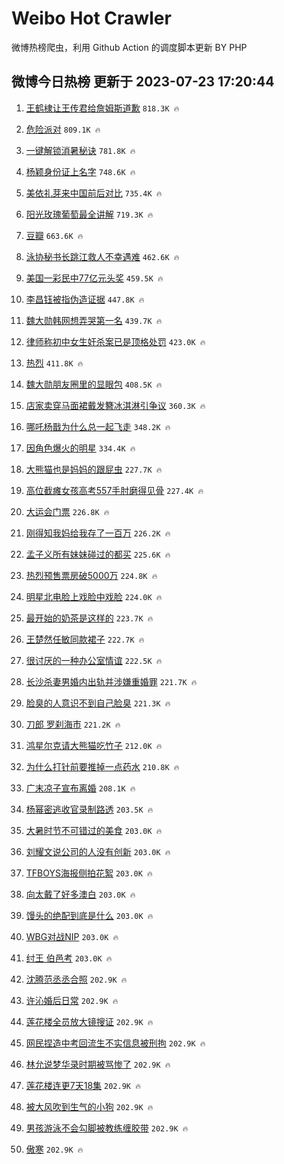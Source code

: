 # Weibo Hot Crawler 



微博热榜爬虫，利用 Github Action 的调度脚本更新 BY PHP 


## 微博今日热榜 更新于 2023-07-23 17:20:44 
1. [王鹤棣让王传君给詹姆斯道歉](https://s.weibo.com/weibo?q=%23%E7%8E%8B%E9%B9%A4%E6%A3%A3%E8%AE%A9%E7%8E%8B%E4%BC%A0%E5%90%9B%E7%BB%99%E8%A9%B9%E5%A7%86%E6%96%AF%E9%81%93%E6%AD%89%23&t=31&band_rank=1&Refer=top) `818.3K 🔥` 

1. [危险派对](https://s.weibo.com/weibo?q=%E5%8D%B1%E9%99%A9%E6%B4%BE%E5%AF%B9&t=31&band_rank=2&Refer=top) `809.1K 🔥` 

1. [一键解锁消暑秘诀](https://s.weibo.com/weibo?q=%23%E4%B8%80%E9%94%AE%E8%A7%A3%E9%94%81%E6%B6%88%E6%9A%91%E7%A7%98%E8%AF%80%23&t=31&band_rank=3&Refer=top) `781.8K 🔥` 

1. [杨颖身份证上名字](https://s.weibo.com/weibo?q=%E6%9D%A8%E9%A2%96%E8%BA%AB%E4%BB%BD%E8%AF%81%E4%B8%8A%E5%90%8D%E5%AD%97&t=31&band_rank=4&Refer=top) `748.6K 🔥` 

1. [美依礼芽来中国前后对比](https://s.weibo.com/weibo?q=%23%E7%BE%8E%E4%BE%9D%E7%A4%BC%E8%8A%BD%E6%9D%A5%E4%B8%AD%E5%9B%BD%E5%89%8D%E5%90%8E%E5%AF%B9%E6%AF%94%23&t=31&band_rank=5&Refer=top) `735.4K 🔥` 

1. [阳光玫瑰葡萄最全讲解](https://s.weibo.com/weibo?q=%E9%98%B3%E5%85%89%E7%8E%AB%E7%91%B0%E8%91%A1%E8%90%84%E6%9C%80%E5%85%A8%E8%AE%B2%E8%A7%A3&t=31&band_rank=6&Refer=top) `719.3K 🔥` 

1. [豆瓣](https://s.weibo.com/weibo?q=%E8%B1%86%E7%93%A3&t=31&band_rank=7&Refer=top) `663.6K 🔥` 

1. [泳协秘书长跳江救人不幸遇难](https://s.weibo.com/weibo?q=%23%E6%B3%B3%E5%8D%8F%E7%A7%98%E4%B9%A6%E9%95%BF%E8%B7%B3%E6%B1%9F%E6%95%91%E4%BA%BA%E4%B8%8D%E5%B9%B8%E9%81%87%E9%9A%BE%23&t=31&band_rank=8&Refer=top) `462.6K 🔥` 

1. [美国一彩民中77亿元头奖](https://s.weibo.com/weibo?q=%23%E7%BE%8E%E5%9B%BD%E4%B8%80%E5%BD%A9%E6%B0%91%E4%B8%AD77%E4%BA%BF%E5%85%83%E5%A4%B4%E5%A5%96%23&t=31&band_rank=9&Refer=top) `459.5K 🔥` 

1. [李昌钰被指伪造证据](https://s.weibo.com/weibo?q=%23%E6%9D%8E%E6%98%8C%E9%92%B0%E8%A2%AB%E6%8C%87%E4%BC%AA%E9%80%A0%E8%AF%81%E6%8D%AE%23&t=31&band_rank=10&Refer=top) `447.8K 🔥` 

1. [魏大勋韩网想弄哭第一名](https://s.weibo.com/weibo?q=%23%E9%AD%8F%E5%A4%A7%E5%8B%8B%E9%9F%A9%E7%BD%91%E6%83%B3%E5%BC%84%E5%93%AD%E7%AC%AC%E4%B8%80%E5%90%8D%23&t=31&band_rank=11&Refer=top) `439.7K 🔥` 

1. [律师称初中女生奸杀案已是顶格处罚](https://s.weibo.com/weibo?q=%23%E5%BE%8B%E5%B8%88%E7%A7%B0%E5%88%9D%E4%B8%AD%E5%A5%B3%E7%94%9F%E5%A5%B8%E6%9D%80%E6%A1%88%E5%B7%B2%E6%98%AF%E9%A1%B6%E6%A0%BC%E5%A4%84%E7%BD%9A%23&t=31&band_rank=12&Refer=top) `423.0K 🔥` 

1. [热烈](https://s.weibo.com/weibo?q=%E7%83%AD%E7%83%88&t=31&band_rank=13&Refer=top) `411.8K 🔥` 

1. [魏大勋朋友圈里的显眼包](https://s.weibo.com/weibo?q=%23%E9%AD%8F%E5%A4%A7%E5%8B%8B%E6%9C%8B%E5%8F%8B%E5%9C%88%E9%87%8C%E7%9A%84%E6%98%BE%E7%9C%BC%E5%8C%85%23&t=31&band_rank=14&Refer=top) `408.5K 🔥` 

1. [店家卖穿马面裙戴发簪冰淇淋引争议](https://s.weibo.com/weibo?q=%23%E5%BA%97%E5%AE%B6%E5%8D%96%E7%A9%BF%E9%A9%AC%E9%9D%A2%E8%A3%99%E6%88%B4%E5%8F%91%E7%B0%AA%E5%86%B0%E6%B7%87%E6%B7%8B%E5%BC%95%E4%BA%89%E8%AE%AE%23&t=31&band_rank=15&Refer=top) `360.3K 🔥` 

1. [哪吒杨戬为什么总一起飞走](https://s.weibo.com/weibo?q=%E5%93%AA%E5%90%92%E6%9D%A8%E6%88%AC%E4%B8%BA%E4%BB%80%E4%B9%88%E6%80%BB%E4%B8%80%E8%B5%B7%E9%A3%9E%E8%B5%B0&t=31&band_rank=16&Refer=top) `348.2K 🔥` 

1. [因角色爆火的明星](https://s.weibo.com/weibo?q=%23%E5%9B%A0%E8%A7%92%E8%89%B2%E7%88%86%E7%81%AB%E7%9A%84%E6%98%8E%E6%98%9F%23&t=31&band_rank=17&Refer=top) `334.4K 🔥` 

1. [大熊猫也是妈妈的跟屁虫](https://s.weibo.com/weibo?q=%23%E5%A4%A7%E7%86%8A%E7%8C%AB%E4%B9%9F%E6%98%AF%E5%A6%88%E5%A6%88%E7%9A%84%E8%B7%9F%E5%B1%81%E8%99%AB%23&t=31&band_rank=18&Refer=top) `227.7K 🔥` 

1. [高位截瘫女孩高考557手肘磨得见骨](https://s.weibo.com/weibo?q=%23%E9%AB%98%E4%BD%8D%E6%88%AA%E7%98%AB%E5%A5%B3%E5%AD%A9%E9%AB%98%E8%80%83557%E6%89%8B%E8%82%98%E7%A3%A8%E5%BE%97%E8%A7%81%E9%AA%A8%23&t=31&band_rank=19&Refer=top) `227.4K 🔥` 

1. [大运会门票](https://s.weibo.com/weibo?q=%E5%A4%A7%E8%BF%90%E4%BC%9A%E9%97%A8%E7%A5%A8&t=31&band_rank=20&Refer=top) `226.8K 🔥` 

1. [刚得知我妈给我存了一百万](https://s.weibo.com/weibo?q=%23%E5%88%9A%E5%BE%97%E7%9F%A5%E6%88%91%E5%A6%88%E7%BB%99%E6%88%91%E5%AD%98%E4%BA%86%E4%B8%80%E7%99%BE%E4%B8%87%23&t=31&band_rank=21&Refer=top) `226.2K 🔥` 

1. [孟子义所有妹妹碰过的都买](https://s.weibo.com/weibo?q=%23%E5%AD%9F%E5%AD%90%E4%B9%89%E6%89%80%E6%9C%89%E5%A6%B9%E5%A6%B9%E7%A2%B0%E8%BF%87%E7%9A%84%E9%83%BD%E4%B9%B0%23&t=31&band_rank=22&Refer=top) `225.6K 🔥` 

1. [热烈预售票房破5000万](https://s.weibo.com/weibo?q=%23%E7%83%AD%E7%83%88%E9%A2%84%E5%94%AE%E7%A5%A8%E6%88%BF%E7%A0%B45000%E4%B8%87%23&t=31&band_rank=23&Refer=top) `224.8K 🔥` 

1. [明星北电脸上戏脸中戏脸](https://s.weibo.com/weibo?q=%23%E6%98%8E%E6%98%9F%E5%8C%97%E7%94%B5%E8%84%B8%E4%B8%8A%E6%88%8F%E8%84%B8%E4%B8%AD%E6%88%8F%E8%84%B8%23&t=31&band_rank=24&Refer=top) `224.0K 🔥` 

1. [最开始的奶茶是这样的](https://s.weibo.com/weibo?q=%23%E6%9C%80%E5%BC%80%E5%A7%8B%E7%9A%84%E5%A5%B6%E8%8C%B6%E6%98%AF%E8%BF%99%E6%A0%B7%E7%9A%84%23&t=31&band_rank=25&Refer=top) `223.7K 🔥` 

1. [王楚然任敏同款裙子](https://s.weibo.com/weibo?q=%23%E7%8E%8B%E6%A5%9A%E7%84%B6%E4%BB%BB%E6%95%8F%E5%90%8C%E6%AC%BE%E8%A3%99%E5%AD%90%23&t=31&band_rank=26&Refer=top) `222.7K 🔥` 

1. [很讨厌的一种办公室情谊](https://s.weibo.com/weibo?q=%E5%BE%88%E8%AE%A8%E5%8E%8C%E7%9A%84%E4%B8%80%E7%A7%8D%E5%8A%9E%E5%85%AC%E5%AE%A4%E6%83%85%E8%B0%8A&t=31&band_rank=27&Refer=top) `222.5K 🔥` 

1. [长沙杀妻男婚内出轨并涉嫌重婚罪](https://s.weibo.com/weibo?q=%23%E9%95%BF%E6%B2%99%E6%9D%80%E5%A6%BB%E7%94%B7%E5%A9%9A%E5%86%85%E5%87%BA%E8%BD%A8%E5%B9%B6%E6%B6%89%E5%AB%8C%E9%87%8D%E5%A9%9A%E7%BD%AA%23&t=31&band_rank=28&Refer=top) `221.7K 🔥` 

1. [脸臭的人意识不到自己脸臭](https://s.weibo.com/weibo?q=%23%E8%84%B8%E8%87%AD%E7%9A%84%E4%BA%BA%E6%84%8F%E8%AF%86%E4%B8%8D%E5%88%B0%E8%87%AA%E5%B7%B1%E8%84%B8%E8%87%AD%23&t=31&band_rank=29&Refer=top) `221.3K 🔥` 

1. [刀郎 罗刹海市](https://s.weibo.com/weibo?q=%E5%88%80%E9%83%8E%20%E7%BD%97%E5%88%B9%E6%B5%B7%E5%B8%82&t=31&band_rank=30&Refer=top) `221.2K 🔥` 

1. [鸿星尔克请大熊猫吃竹子](https://s.weibo.com/weibo?q=%23%E9%B8%BF%E6%98%9F%E5%B0%94%E5%85%8B%E8%AF%B7%E5%A4%A7%E7%86%8A%E7%8C%AB%E5%90%83%E7%AB%B9%E5%AD%90%23&t=31&band_rank=31&Refer=top) `212.0K 🔥` 

1. [为什么打针前要推掉一点药水](https://s.weibo.com/weibo?q=%E4%B8%BA%E4%BB%80%E4%B9%88%E6%89%93%E9%92%88%E5%89%8D%E8%A6%81%E6%8E%A8%E6%8E%89%E4%B8%80%E7%82%B9%E8%8D%AF%E6%B0%B4&t=31&band_rank=32&Refer=top) `210.8K 🔥` 

1. [广末凉子宣布离婚](https://s.weibo.com/weibo?q=%23%E5%B9%BF%E6%9C%AB%E5%87%89%E5%AD%90%E5%AE%A3%E5%B8%83%E7%A6%BB%E5%A9%9A%23&t=31&band_rank=33&Refer=top) `208.1K 🔥` 

1. [杨幂密逃收官录制路透](https://s.weibo.com/weibo?q=%23%E6%9D%A8%E5%B9%82%E5%AF%86%E9%80%83%E6%94%B6%E5%AE%98%E5%BD%95%E5%88%B6%E8%B7%AF%E9%80%8F%23&t=31&band_rank=34&Refer=top) `203.5K 🔥` 

1. [大暑时节不可错过的美食](https://s.weibo.com/weibo?q=%23%E5%A4%A7%E6%9A%91%E6%97%B6%E8%8A%82%E4%B8%8D%E5%8F%AF%E9%94%99%E8%BF%87%E7%9A%84%E7%BE%8E%E9%A3%9F%23&t=31&band_rank=35&Refer=top) `203.0K 🔥` 

1. [刘耀文说公司的人没有创新](https://s.weibo.com/weibo?q=%23%E5%88%98%E8%80%80%E6%96%87%E8%AF%B4%E5%85%AC%E5%8F%B8%E7%9A%84%E4%BA%BA%E6%B2%A1%E6%9C%89%E5%88%9B%E6%96%B0%23&t=31&band_rank=36&Refer=top) `203.0K 🔥` 

1. [TFBOYS海报侧拍花絮](https://s.weibo.com/weibo?q=%23TFBOYS%E6%B5%B7%E6%8A%A5%E4%BE%A7%E6%8B%8D%E8%8A%B1%E7%B5%AE%23&t=31&band_rank=37&Refer=top) `203.0K 🔥` 

1. [向太戴了好多澳白](https://s.weibo.com/weibo?q=%23%E5%90%91%E5%A4%AA%E6%88%B4%E4%BA%86%E5%A5%BD%E5%A4%9A%E6%BE%B3%E7%99%BD%23&t=31&band_rank=38&Refer=top) `203.0K 🔥` 

1. [馒头的绝配到底是什么](https://s.weibo.com/weibo?q=%23%E9%A6%92%E5%A4%B4%E7%9A%84%E7%BB%9D%E9%85%8D%E5%88%B0%E5%BA%95%E6%98%AF%E4%BB%80%E4%B9%88%23&t=31&band_rank=39&Refer=top) `203.0K 🔥` 

1. [WBG对战NIP](https://s.weibo.com/weibo?q=%23WBG%E5%AF%B9%E6%88%98NIP%23&t=31&band_rank=40&Refer=top) `203.0K 🔥` 

1. [纣王 伯邑考](https://s.weibo.com/weibo?q=%E7%BA%A3%E7%8E%8B%20%E4%BC%AF%E9%82%91%E8%80%83&t=31&band_rank=41&Refer=top) `203.0K 🔥` 

1. [沈腾范丞丞合照](https://s.weibo.com/weibo?q=%23%E6%B2%88%E8%85%BE%E8%8C%83%E4%B8%9E%E4%B8%9E%E5%90%88%E7%85%A7%23&t=31&band_rank=42&Refer=top) `202.9K 🔥` 

1. [许沁婚后日常](https://s.weibo.com/weibo?q=%23%E8%AE%B8%E6%B2%81%E5%A9%9A%E5%90%8E%E6%97%A5%E5%B8%B8%23&t=31&band_rank=43&Refer=top) `202.9K 🔥` 

1. [莲花楼全员放大镜搜证](https://s.weibo.com/weibo?q=%23%E8%8E%B2%E8%8A%B1%E6%A5%BC%E5%85%A8%E5%91%98%E6%94%BE%E5%A4%A7%E9%95%9C%E6%90%9C%E8%AF%81%23&t=31&band_rank=44&Refer=top) `202.9K 🔥` 

1. [网民捏造中考回流生不实信息被刑拘](https://s.weibo.com/weibo?q=%23%E7%BD%91%E6%B0%91%E6%8D%8F%E9%80%A0%E4%B8%AD%E8%80%83%E5%9B%9E%E6%B5%81%E7%94%9F%E4%B8%8D%E5%AE%9E%E4%BF%A1%E6%81%AF%E8%A2%AB%E5%88%91%E6%8B%98%23&t=31&band_rank=45&Refer=top) `202.9K 🔥` 

1. [林允说梦华录时期被骂惨了](https://s.weibo.com/weibo?q=%23%E6%9E%97%E5%85%81%E8%AF%B4%E6%A2%A6%E5%8D%8E%E5%BD%95%E6%97%B6%E6%9C%9F%E8%A2%AB%E9%AA%82%E6%83%A8%E4%BA%86%23&t=31&band_rank=46&Refer=top) `202.9K 🔥` 

1. [莲花楼连更7天18集](https://s.weibo.com/weibo?q=%23%E8%8E%B2%E8%8A%B1%E6%A5%BC%E8%BF%9E%E6%9B%B47%E5%A4%A918%E9%9B%86%23&t=31&band_rank=47&Refer=top) `202.9K 🔥` 

1. [被大风吹到生气的小狗](https://s.weibo.com/weibo?q=%E8%A2%AB%E5%A4%A7%E9%A3%8E%E5%90%B9%E5%88%B0%E7%94%9F%E6%B0%94%E7%9A%84%E5%B0%8F%E7%8B%97&t=31&band_rank=48&Refer=top) `202.9K 🔥` 

1. [男孩游泳不会勾脚被教练缠胶带](https://s.weibo.com/weibo?q=%23%E7%94%B7%E5%AD%A9%E6%B8%B8%E6%B3%B3%E4%B8%8D%E4%BC%9A%E5%8B%BE%E8%84%9A%E8%A2%AB%E6%95%99%E7%BB%83%E7%BC%A0%E8%83%B6%E5%B8%A6%23&t=31&band_rank=49&Refer=top) `202.9K 🔥` 

1. [傲寒](https://s.weibo.com/weibo?q=%E5%82%B2%E5%AF%92&t=31&band_rank=50&Refer=top) `202.9K 🔥` 


